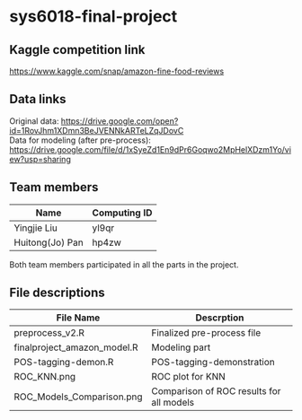 # sys6018-final-project

## Kaggle competition link  
https://www.kaggle.com/snap/amazon-fine-food-reviews

## Data links
Original data: https://drive.google.com/open?id=1RovJhm1XDmn3BeJVENNkARTeLZqJDovC  
Data for modeling (after pre-process): https://drive.google.com/file/d/1xSyeZd1En9dPr6Goqwo2MpHelXDzm1Yo/view?usp=sharing

## Team members
|    Name         | Computing ID  | 
| -------------   | ------------- | 
| Yingjie Liu     |  yl9qr        |
| Huitong(Jo) Pan |  hp4zw        | 

Both team members participated in all the parts in the project.

## File descriptions
|    File Name         | Descrption                           | 
| ------------------   | ------------------------------------ | 
| preprocess_v2.R      | Finalized pre-process file 	      |
|finalproject_amazon_model.R | Modeling part                  |
|POS-tagging-demon.R| POS-tagging-demonstration               |
|ROC_KNN.png| ROC plot for KNN|
|ROC_Models_Comparison.png| Comparison of ROC results for all models|
